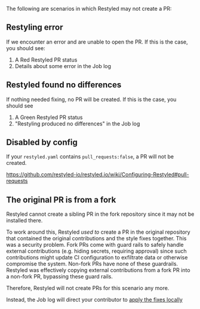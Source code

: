 The following are scenarios in which Restyled may not create a PR:

## Restyling error

If we encounter an error and are unable to open the PR. If this is the case, you should see:

1. A Red Restyled PR status
1. Details about some error in the Job log

## Restyled found no differences

If nothing needed fixing, no PR will be created. If this is the case, you should see

1. A Green Restyled PR status
1. "Restyling produced no differences" in the Job log

## Disabled by config

If your `restyled.yaml` contains `pull_requests:false`, a PR will not be created.

https://github.com/restyled-io/restyled.io/wiki/Configuring-Restyled#pull-requests

## The original PR is from a fork

Restyled cannot create a sibling PR in the fork repository since it may not be installed there.

To work around this, Restyled _used to_ create a PR in the original repository that contained the original contributions and the style fixes together. This was a security problem. Fork PRs come with guard rails to safely handle external contributions (e.g. hiding secrets, requiring approval) since such contributions might update CI configuration to exfiltrate data or otherwise compromise the system. Non-fork PRs have none of these guardrails. Restyled was effectively copying external contributions from a fork PR into a non-fork PR, bypassing these guard rails.

Therefore, Restyled will not create PRs for this scenario any more.

Instead, the Job log will direct your contributor to [apply the fixes locally](https://github.com/restyled-io/restyled.io/wiki/Applying-Fixes-Locally)